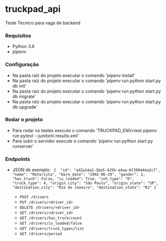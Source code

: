 # truckpad_api
  Teste Tecnico para vaga de backend
 
### Requisitos
  * Python 3.6
  * pipenv
  
### Configuração
  * Na pasta raiz do projeto executar o comando 'pipenv install'
  * Na pasta raiz do projeto executar o comando 'pipenv run python start.py db init'
  * Na pasta raiz do projeto executar o comando 'pipenv run python start.py db migrate'
  * Na pasta raiz do projeto executar o comando 'pipenv run python start.py db upgrade'
  
### Rodar o projeto
  * Para rodar os testes execute o comando 'TRUCKPAD_ENV=test pipenv run pytest --junitxml results.xml'
  * Para subir o servidor execute o comando 'pipenv run python start.py runserver'
  
### Endpoints
* JSON de exemplo:
      ``` 
           { 
            "id": "ad2a14a2-3be5-425b-a4aa-6f399444a2c7",
            "name": "Motorista",
            "born_date": "1992-06-29",
            "gender": 2,
            "has_truck": False,
            "is_loaded": True,
            "cnh_type": "D",
            "truck_type": 4,
            "origin_city": "São Paulo",
            "origin_state": "SP",
            "destination_city": "Rio de Janeiro",
            "destination_state": "RJ"
           } ```

  * ```POST /drivers```
  * ```PUT /drivers/<driver_id>```
  * ```DELETE /drivers/<driver_id>```
  * ```GET /drivers/<driver_id>```
  * ```GET /drivers/has_truck/count```
  * ```GET /drivers/is_loaded/false```
  * ```GET /drivers/truck_types/list```
  * ```GET /drivers/period```
  
  